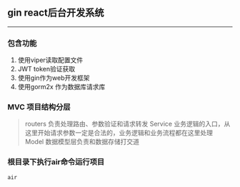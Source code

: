 <!--
 * @Description: 
 * @Autor: 小明～
 * @Date: 2021-09-15 12:03:29
 * @LastEditors: 小明～
 * @LastEditTime: 2021-10-14 17:33:25
-->
## gin react后台开发系统
***
### 包含功能
1. 使用viper读取配置文件
2. JWT token验证获取
3. 使用gin作为web开发框架
4. 使用gorm2x 作为数据库请求库

### MVC 项目结构分层
> routers 负责处理路由、参数验证和请求转发
> Service 业务逻辑的入口，从这里开始请求参数一定是合法的，业务逻辑和业务流程都在这里处理
> Model 数据模型层负责和数据存储打交道

###  根目录下执行air命令运行项目
```
air
```